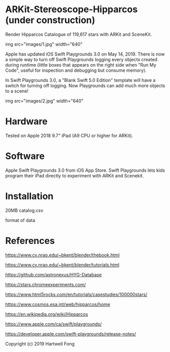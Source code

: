 # ARKit-Stereoscope-Hipparcos (under construction)
Render Hipparcos Catalogue of 119,617 stars with ARKit and SceneKit.

img src="images/1.jpg" width="640"

Apple has updated iOS Swift Playgrounds 3.0 on May 14, 2019. There is now a simple way to turn off Swift Playgrounds logging every objects created during runtime (little boxes that appears on the right side when "Run My Code", useful for inspection and debugging but consume memory).

In Swift Playgrounds 3.0, a "Blank Swift 5.0 Edition" template will have a switch for turning off logging. Now Playgrounds can add much more objects to a scene!

img src="images/2.jpg" width="640"

# Hardware

Tested on Apple 2018 9.7" iPad (A9 CPU or higher for ARKit).

# Software

Apple Swift Playgrounds 3.0 from iOS App Store. Swift Playgrounds lets kids program their iPad directly to experiment with ARKit and Scenekit.

# Installation

20MB catalog.csv

format of data

# References

https://www.cv.nrao.edu/~bkent/blender/thebook.html

https://www.cv.nrao.edu/~bkent/blender/tutorials.html

https://github.com/astronexus/HYG-Database

https://stars.chromeexperiments.com/

https://www.html5rocks.com/en/tutorials/casestudies/100000stars/

https://www.cosmos.esa.int/web/hipparcos/home

https://en.wikipedia.org/wiki/Hipparcos

https://www.apple.com/ca/swift/playgrounds/

https://developer.apple.com/swift-playgrounds/release-notes/


Copyright (c) 2019 Hartwell Fong

